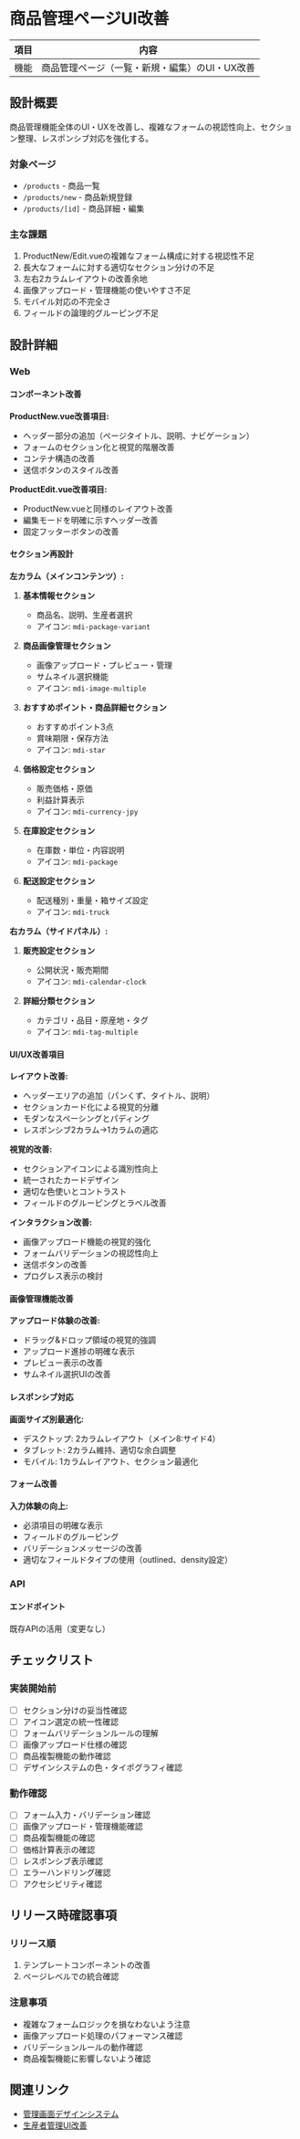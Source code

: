 # 商品管理ページUI改善

| 項目 | 内容 |
|----|---|
| 機能 | 商品管理ページ（一覧・新規・編集）のUI・UX改善 |

## 設計概要

商品管理機能全体のUI・UXを改善し、複雑なフォームの視認性向上、セクション整理、レスポンシブ対応を強化する。

### 対象ページ
- `/products` - 商品一覧
- `/products/new` - 商品新規登録
- `/products/[id]` - 商品詳細・編集

### 主な課題
1. ProductNew/Edit.vueの複雑なフォーム構成に対する視認性不足
2. 長大なフォームに対する適切なセクション分けの不足
3. 左右2カラムレイアウトの改善余地
4. 画像アップロード・管理機能の使いやすさ不足
5. モバイル対応の不完全さ
6. フィールドの論理的グルーピング不足

## 設計詳細

### Web

#### コンポーネント改善

**ProductNew.vue改善項目:**
- ヘッダー部分の追加（ページタイトル、説明、ナビゲーション）
- フォームのセクション化と視覚的階層改善
- コンテナ構造の改善
- 送信ボタンのスタイル改善

**ProductEdit.vue改善項目:**
- ProductNew.vueと同様のレイアウト改善
- 編集モードを明確に示すヘッダー改善
- 固定フッターボタンの改善

#### セクション再設計

**左カラム（メインコンテンツ）:**

1. **基本情報セクション**
   - 商品名、説明、生産者選択
   - アイコン: `mdi-package-variant`

2. **商品画像管理セクション**
   - 画像アップロード・プレビュー・管理
   - サムネイル選択機能
   - アイコン: `mdi-image-multiple`

3. **おすすめポイント・商品詳細セクション**
   - おすすめポイント3点
   - 賞味期限・保存方法
   - アイコン: `mdi-star`

4. **価格設定セクション**
   - 販売価格・原価
   - 利益計算表示
   - アイコン: `mdi-currency-jpy`

5. **在庫設定セクション**
   - 在庫数・単位・内容説明
   - アイコン: `mdi-package`

6. **配送設定セクション**
   - 配送種別・重量・箱サイズ設定
   - アイコン: `mdi-truck`

**右カラム（サイドパネル）:**

1. **販売設定セクション**
   - 公開状況・販売期間
   - アイコン: `mdi-calendar-clock`

2. **詳細分類セクション**
   - カテゴリ・品目・原産地・タグ
   - アイコン: `mdi-tag-multiple`

#### UI/UX改善項目

**レイアウト改善:**
- ヘッダーエリアの追加（パンくず、タイトル、説明）
- セクションカード化による視覚的分離
- モダンなスペーシングとパディング
- レスポンシブ2カラム→1カラムの適応

**視覚的改善:**
- セクションアイコンによる識別性向上
- 統一されたカードデザイン
- 適切な色使いとコントラスト
- フィールドのグルーピングとラベル改善

**インタラクション改善:**
- 画像アップロード機能の視覚的強化
- フォームバリデーションの視認性向上
- 送信ボタンの改善
- プログレス表示の検討

#### 画像管理機能改善

**アップロード体験の改善:**
- ドラッグ&ドロップ領域の視覚的強調
- アップロード進捗の明確な表示
- プレビュー表示の改善
- サムネイル選択UIの改善

#### レスポンシブ対応

**画面サイズ別最適化:**
- デスクトップ: 2カラムレイアウト（メイン8:サイド4）
- タブレット: 2カラム維持、適切な余白調整
- モバイル: 1カラムレイアウト、セクション最適化

#### フォーム改善

**入力体験の向上:**
- 必須項目の明確な表示
- フィールドのグルーピング
- バリデーションメッセージの改善
- 適切なフィールドタイプの使用（outlined、density設定）

### API

#### エンドポイント

既存APIの活用（変更なし）

## チェックリスト

### 実装開始前

* [ ] セクション分けの妥当性確認
* [ ] アイコン選定の統一性確認
* [ ] フォームバリデーションルールの理解
* [ ] 画像アップロード仕様の確認
* [ ] 商品複製機能の動作確認
* [ ] デザインシステムの色・タイポグラフィ確認

### 動作確認

* [ ] フォーム入力・バリデーション確認
* [ ] 画像アップロード・管理機能確認
* [ ] 商品複製機能の確認
* [ ] 価格計算表示の確認
* [ ] レスポンシブ表示確認
* [ ] エラーハンドリング確認
* [ ] アクセシビリティ確認

## リリース時確認事項

### リリース順

1. テンプレートコンポーネントの改善
2. ページレベルでの統合確認

### 注意事項

- 複雑なフォームロジックを損なわないよう注意
- 画像アップロード処理のパフォーマンス確認
- バリデーションルールの動作確認
- 商品複製機能に影響しないよう確認

## 関連リンク

- [管理画面デザインシステム](../../../docs/rules/design-system.md)
- [生産者管理UI改善](./20250915_producer-pages-ui-improvement.md)